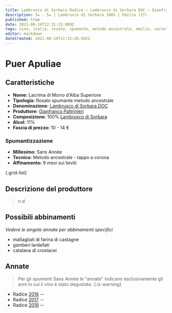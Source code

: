 ```yaml
---
title: Lambrusco di Sorbara Radice – Lambrusco di Sorbara DOC – Gianfranco Paltrinieri
description: 3★ - 5★ | Lambrusco di Sorbara 100% | Emilia (IT)
published: true
date: 2021-08-24T12:31:23.089Z
tags: vino, italia, rosato, spumante, metodo ancestrale, emilia, varietale, lambrusco di sorbara, maltagliati di farina di castagne, gamberi lardellati, catalana di crostacei, 10 - 14€, 5 stelle
editor: markdown
dateCreated: 2021-08-24T11:31:20.502Z
---
```


# Puer Apuliae

## Caratteristiche
- **Nome:** Lacrima di Morro d'Alba Superiore
- **Tipologia:** Rosato spumante metodo ancestrale
- **Denominazione:** [Lambrusco di Sorbara DOC](/denominazioni/Italia/Emilia/DOC/Lambrusco-di-Sorbara)
- **Produttore:** [Gianfranco Paltrinieri](/produttori/Italia/Emilia/Gianfranco-Paltrinieri) 
- **Composizione:** 100% [Lambrusco di Sorbara](/vitigni/bacca-nera/lambrusco-di-sorbara)
- **Alcol:** 11%
- **Fascia di prezzo:** 10 - 14 €

### Spumantizzazione
- **Millesimo:** Sans Année
- **Tecnica:** Metodo ancestrale - tappo a corona
- **Affinamento:** 9 mesi sui lieviti

{.grid-list}

## Descrizione del produttore

> n.d

## Possibili abbinamenti
*Vedere le singole annate per abbinamenti specifici*

- maltagliati di farina di castagne 
- gamberi lardellati 
- catalana di crostacei

## Annate
> Per gli spumanti Sans Année le "annate" indicano esclusivamente gli anni in cui il vino è stato degustato.
{.is-warning}

- Radice [2016](/vini/Italia/Emilia/Gianfranco-Paltrinieri/Lambrusco-di-Sorbara-Radice/2016) -- <span class="star-3"></span>
- Radice [2017](/vini/Italia/Emilia/Gianfranco-Paltrinieri/Lambrusco-di-Sorbara-Radice/2017) -- <span class="star-3"></span>
- Radice [2019](/vini/Italia/Emilia/Gianfranco-Paltrinieri/Lambrusco-di-Sorbara-Radice/2019) -- <span class="star-5"></span>


